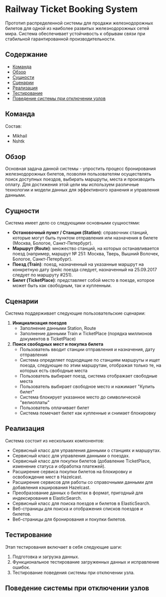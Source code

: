 # Railway Ticket Booking System

Прототип распределенной системы для продажи железнодорожных билетов для одной из наиболее развитых железнодорожных сетей мира. Система обеспечивает устойчивость к обрывам связи при стабильной гарантированной производительности.

## Содержание

- [Команда](#команда)
- [Обзор](#обзор)
- [Сущности](#сущности)
- [Сценарии](#сценарии)
- [Реализация](#реализация)
- [Тестирование](#тестирование)
- [Поведение системы при отключении узлов](#поведение-системы-при-отключении-узлов)

## Команда

Состав:
- Mikhail
- Nshtk

## Обзор

Основная задача данной системы - упростить процесс бронирования железнодорожных билетов, позволяя пользователям осуществлять поиск доступных поездов, выбирать маршруты, места и производить оплату. Для достижения этой цели мы используем различные технологии и модели данных для эффективного хранения и управления данными.

## Сущности

Система имеет дело со следующими основными сущностями:

- **Остановочный пункт / Станция (Station)**: справочник станций, которые могут быть пунктом отправления или назначения в билете (Москва, Бологое, Санкт-Петербург).
- **Маршрут (Route)**: множество станций, на которых останавливается поезд (например, маршрут № 251: Москва, Тверь, Вышний Волочек, Бологое, Санкт-Петербург).
- **Поезд (Train)**: поезд, назначенный на указанные маршрут на конкретную дату (рейс поезда следует, назначенный на 25.09.2017  следует по маршруту #251).
- **Билет (TicketPlace)**: представляет собой место в поезде, которое может быть как свободным, так и купленным.

## Сценарии

Система поддерживает следующие пользовательские сценарии:

1. **Инициализация поездов**
    - Заполнение данными Station, Route
    - Заполнение данными Train и TicketPlace (порядка миллионов документов в TicketPlace)
2. **Поиск свободных мест и покупка билета**
    - Пользователь вводит станции отправления и назначения, дату отправления
    - Система определяет подходящие по станциям маршруты и ищет поезда, следующие по этим маршрутам, отображая только те, на которых есть свободные места
    - Пользователь выбирает поезд, система отображает свободные места
    - Пользователь выбирает свободное место и нажимает "Купить билет"
    - Система блокирует указанное место до символической "велиоплаты"
    - Пользователь оплачивает билет
    - Система помечает билет как купленные и снимает блокировку

## Реализация

Система состоит из нескольких компонентов:

- Сервисный класс для управления данными о станциях и маршрутах.
- Сервисный класс для управления данными о поездах.
- Сервисный класс для покупки билетов (добавление TicketPlace, изменение статуса и обработка платежей).
- Расширение сервиса покупки билетов на блокировку и освобождение мест в Hazelcast.
- Расширение сервисов для работы со справочными данными для добавления кэширования Hazelcast.
- Преобразование данных о билетах в формат, пригодный для индексирования в ElasticSearch.
- Сервисный класс для поиска поездов и билетов в ElasticSearch.
- Веб-страницы для поиска и отображения списков поездов и билетов.
- Веб-страницы для бронирования и покупки билетов.

## Тестирование

Этап тестирования включает в себя следующие шаги:

1. Подготовка и загрузка данных.
2. Функциональное тестирование загруженных данных и исправление ошибок.
3. Тестирование поведения системы при отключении узла.

## Поведение системы при отключении узлов


